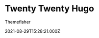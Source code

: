 ---
title: Twenty Twenty Hugo
github: https://github.com/themefisher/twenty-twenty-hugo
demo: https://demo.gethugothemes.com/twenty-twenty/site/
author: Themefisher
author_link: https://themefisher.com
ssg:
  - Hugo
cms:
  - Forestry
css:
  - Bootstrap
category:
  - Blog
date: 2021-08-29T15:28:21.000Z
description: >-
  Twenty Twenty Hugo is forked from WordPress Twenty Twenty theme. It's fully
  functional like the WordPress theme.
draft: false
publish_date: '2020-04-26T09:24:13Z'
update_date: '2022-06-01T05:32:28Z'
github_star: 46
github_fork: 81
---